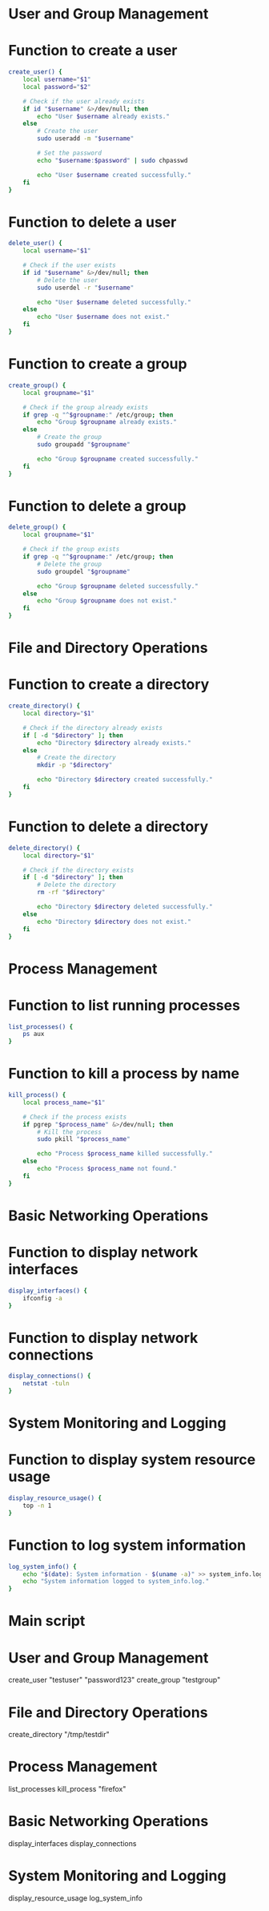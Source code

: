 

# User and Group Management

# Function to create a user
```bash
create_user() {
    local username="$1"
    local password="$2"

    # Check if the user already exists
    if id "$username" &>/dev/null; then
        echo "User $username already exists."
    else
        # Create the user
        sudo useradd -m "$username"

        # Set the password
        echo "$username:$password" | sudo chpasswd

        echo "User $username created successfully."
    fi
}
```
# Function to delete a user

```bash
delete_user() {
    local username="$1"

    # Check if the user exists
    if id "$username" &>/dev/null; then
        # Delete the user
        sudo userdel -r "$username"

        echo "User $username deleted successfully."
    else
        echo "User $username does not exist."
    fi
}
```
# Function to create a group
```bash
create_group() {
    local groupname="$1"

    # Check if the group already exists
    if grep -q "^$groupname:" /etc/group; then
        echo "Group $groupname already exists."
    else
        # Create the group
        sudo groupadd "$groupname"

        echo "Group $groupname created successfully."
    fi
}
```
# Function to delete a group

```bash
delete_group() {
    local groupname="$1"

    # Check if the group exists
    if grep -q "^$groupname:" /etc/group; then
        # Delete the group
        sudo groupdel "$groupname"

        echo "Group $groupname deleted successfully."
    else
        echo "Group $groupname does not exist."
    fi
}
```
# File and Directory Operations

# Function to create a directory
```bash
create_directory() {
    local directory="$1"

    # Check if the directory already exists
    if [ -d "$directory" ]; then
        echo "Directory $directory already exists."
    else
        # Create the directory
        mkdir -p "$directory"

        echo "Directory $directory created successfully."
    fi
}
```
# Function to delete a directory
```bash
delete_directory() {
    local directory="$1"

    # Check if the directory exists
    if [ -d "$directory" ]; then
        # Delete the directory
        rm -rf "$directory"

        echo "Directory $directory deleted successfully."
    else
        echo "Directory $directory does not exist."
    fi
}
```
# Process Management

# Function to list running processes
```bash
list_processes() {
    ps aux
}
```
# Function to kill a process by name

```bash
kill_process() {
    local process_name="$1"

    # Check if the process exists
    if pgrep "$process_name" &>/dev/null; then
        # Kill the process
        sudo pkill "$process_name"

        echo "Process $process_name killed successfully."
    else
        echo "Process $process_name not found."
    fi
}
```
# Basic Networking Operations

# Function to display network interfaces
```bash
display_interfaces() {
    ifconfig -a
}
```
# Function to display network connections
```bash
display_connections() {
    netstat -tuln
}
```
# System Monitoring and Logging

# Function to display system resource usage
```bash
display_resource_usage() {
    top -n 1
}
```
# Function to log system information
```bash
log_system_info() {
    echo "$(date): System information - $(uname -a)" >> system_info.log
    echo "System information logged to system_info.log."
}
```
# Main script

# User and Group Management
create_user "testuser" "password123"
create_group "testgroup"

# File and Directory Operations
create_directory "/tmp/testdir"

# Process Management
list_processes
kill_process "firefox"

# Basic Networking Operations
display_interfaces
display_connections

# System Monitoring and Logging
display_resource_usage
log_system_info
